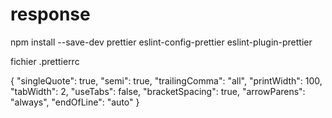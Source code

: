 
# response
npm install --save-dev prettier eslint-config-prettier eslint-plugin-prettier


fichier .prettierrc

{
  "singleQuote": true,
  "semi": true,
  "trailingComma": "all",
  "printWidth": 100,
  "tabWidth": 2,
  "useTabs": false,
  "bracketSpacing": true,
  "arrowParens": "always",
  "endOfLine": "auto"
}

